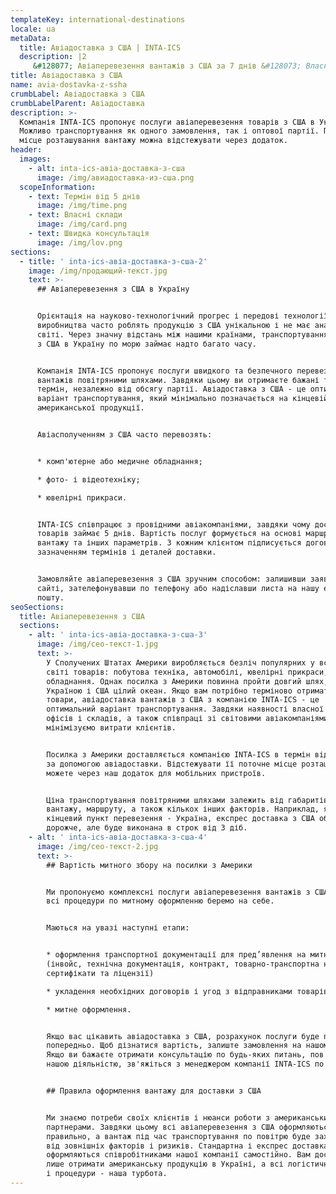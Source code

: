 ```yaml
---
templateKey: international-destinations
locale: ua
metaData:
  title: Авіадоставка з США | INTA-ICS
  description: |2
     &#128077; Авіаперевезення вантажів з США за 7 днів &#128073; Власні склади і офіси в Америці &#9992; Авіадоставка вантажів "під ключ" &#9989; Вигідна ціна на транспортування вантажу в Україну &#9989;
title: Авіадоставка з США
name: avia-dostavka-z-ssha
crumbLabel: Авіадоставка з США
crumbLabelParent: Авіадоставка
description: >-
  Компанія INTA-ICS пропонує послуги авіаперевезення товарів з США в Україну.
  Можливо транспортування як одного замовлення, так і оптової партії. Поточне
  місце розташування вантажу можна відстежувати через додаток.
header:
  images:
    - alt: inta-ics-авіа-доставка-з-сша
      image: /img/авиадоставка-из-сша.png
  scopeInformation:
    - text: Термін від 5 днів
      image: /img/time.png
    - text: Власні склади
      image: /img/card.png
    - text: Швидка консультація
      image: /img/lov.png
sections:
  - title: ' inta-ics-авіа-доставка-з-сша-2'
    image: /img/продающий-текст.jpg
    text: >-
      ## Авіаперевезення з США в Україну


      Орієнтація на науково-технологічний прогрес і передові технології
      виробництва часто роблять продукцію з США унікальною і не має аналогів в
      світі. Через значну відстань між нашими країнами, транспортування вантажів
      з США в Україну по морю займає надто багато часу. 


      Компанія INTA-ICS пропонує послуги швидкого та безпечного перевезення
      вантажів повітряними шляхами. Завдяки цьому ви отримаєте бажані товари в
      термін, незалежно від обсягу партії. Авіадоставка з США - це оптимальний
      варіант транспортування, який мінімально позначається на кінцевій вартості
      американської продукції.


      Авіасполученням з США часто перевозять:


      * комп'ютерне або медичне обладнання;

      * фото- і відеотехніку;

      * ювелірні прикраси.


      INTA-ICS співпрацює з провідними авіакомпаніями, завдяки чому доставка
      товарів займає 5 днів. Вартість послуг формується на основі маршруту, ваги
      вантажу та інших параметрів. З кожним клієнтом підписується договір із
      зазначенням термінів і деталей доставки.


      Замовляйте авіаперевезення з США зручним способом: залишивши заявку на
      сайті, зателефонувавши по телефону або надіславши листа на нашу електронну
      пошту.
seoSections:
  title: Авіаперевезення з США
  sections:
    - alt: ' inta-ics-авіа-доставка-з-сша-3'
      image: /img/сео-текст-1.jpg
      text: >-
        У Сполучених Штатах Америки виробляється безліч популярних у всьому
        світі товарів: побутова техніка, автомобілі, ювелірні прикраси,
        обладнання. Однак посилка з Америки повинна пройти довгий шлях, адже між
        Україною і США цілий океан. Якщо вам потрібно терміново отримати бажані
        товари, авіадоставка вантажів з США з компанією INTA-ICS - це
        оптимальний варіант транспортування. Завдяки наявності власної мережі
        офісів і складів, а також співпраці зі світовими авіакомпаніями, ми
        мінімізуємо витрати клієнтів.


        Посилка з Америки доставляється компанією INTA-ICS в термін від 5 днів
        за допомогою авіадоставки. Відстежувати її поточне місце розташування ви
        можете через наш додаток для мобільних пристроїв.


        Ціна транспортування повітряними шляхами залежить від габаритів і ваги
        вантажу, маршруту, а також кількох інших факторів. Наприклад, якщо
        кінцевий пункт перевезення - Україна, експрес доставка з США обійдеться
        дорожче, але буде виконана в строк від 3 діб.
    - alt: ' inta-ics-авіа-доставка-з-сша-4'
      image: /img/сео-текст-2.jpg
      text: >-
        ## Вартість митного збору на посилки з Америки


        Ми пропонуємо комплексні послуги авіаперевезення вантажів з США, тому
        всі процедури по митному оформленню беремо на себе.  


        Маються на увазі наступні етапи:


        * оформлення транспортної документації для пред’явлення на митниці
        (інвойс, технічна документація, контракт, товарно-транспортна накладна,
        сертифікати та ліцензії)

        * укладення необхідних договорів і угод з відправниками товарів;

        * митне оформлення.


        Якщо вас цікавить авіадоставка з США, розрахунок послуги буде проведений
        попередньо. Щоб дізнатися вартість, залиште замовлення на нашому сайті.
        Якщо ви бажаєте отримати консультацію по будь-яких питань, пов'язаних з
        нашою діяльністю, зв'яжіться з менеджером компанії INTA-ICS по телефону.


        ## Правила оформлення вантажу для доставки з США 


        Ми знаємо потреби своїх клієнтів і нюанси роботи з американськими
        партнерами. Завдяки цьому всі авіаперевезення з США оформляються
        правильно, а вантаж під час транспортування по повітрю буде захищений
        від зовнішніх факторів і ризиків. Стандартна і експрес доставка з США
        оформляються співробітниками нашої компанії самостійно. Вам достатньо
        лише отримати американську продукцію в Україні, а всі логістичні послуги
        і процедури - наша турбота.
---
```

